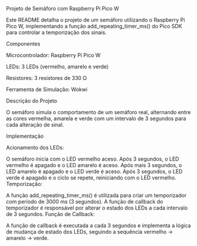 Projeto de Semáforo com Raspberry Pi Pico W

Este README detalha o projeto de um semáforo utilizando o Raspberry Pi Pico W, implementando a função add_repeating_timer_ms() do Pico SDK para controlar a temporização dos sinais.

Componentes

Microcontrolador: Raspberry Pi Pico W

LEDs: 3 LEDs (vermelho, amarelo e verde)

Resistores: 3 resistores de 330 Ω

Ferramenta de Simulação: Wokwi 

Descrição do Projeto

O semáforo simula o comportamento de um semáforo real, alternando entre as cores vermelha, amarela e verde com um intervalo de 3 segundos para cada alteração de sinal. 

Implementação

Acionamento dos LEDs:

O semáforo inicia com o LED vermelho aceso.
Após 3 segundos, o LED vermelho é apagado e o LED amarelo é aceso.
Após mais 3 segundos, o LED amarelo é apagado e o LED verde é aceso.
Após 3 segundos, o LED verde é apagado e o ciclo se repete, reiniciando com o LED vermelho.
Temporização:

A função add_repeating_timer_ms() é utilizada para criar um temporizador com período de 3000 ms (3 segundos).
A função de callback do temporizador é responsável por alterar o estado dos LEDs a cada intervalo de 3 segundos.
Função de Callback:

A função de callback é executada a cada 3 segundos e implementa a lógica de mudança de estado dos LEDs, seguindo a sequência vermelho → amarelo → verde.
